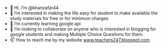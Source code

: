 - 👋 Hi, I’m @khanzafar44
- 👀 I’m interested in making the life easy for student to make available the study materials for free or for minimum charges
- 🌱 I’m currently learning google api
- 💞️ I’m looking to collaborate on anyone who is interested in blogging for google students and making Multiple Choice Questions for them.
- 📫 How to reach me by my website www.teachers247.blogspot.com

<!---
khanzafar44/khanzafar44 is a ✨ special ✨ repository because its `README.md` (this file) appears on your GitHub profile.
You can click the Preview link to take a look at your changes.
--->
